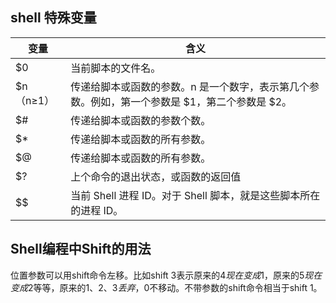 ## shell 特殊变量
 | 变量      | 含义                                                                                           |
 | --------- | ---------------------------------------------------------------------------------------------- |
 | $0        | 当前脚本的文件名。                                                                             |
 | $n（n≥1） | 传递给脚本或函数的参数。n 是一个数字，表示第几个参数。例如，第一个参数是 $1，第二个参数是 $2。 |
 | $#        | 传递给脚本或函数的参数个数。                                                                   |
 | $*        | 传递给脚本或函数的所有参数。                                                                   |
 | $@        | 传递给脚本或函数的所有参数。                                                                   |
 | $?        | 上个命令的退出状态，或函数的返回值                                                             |
 | $$        | 当前 Shell 进程 ID。对于 Shell 脚本，就是这些脚本所在的进程 ID。                               |

## Shell编程中Shift的用法
位置参数可以用shift命令左移。比如shift 3表示原来的$4现在变成$1，原来的$5现在变成$2等等，原来的$1、$2、$3丢弃，$0不移动。不带参数的shift命令相当于shift 1。
